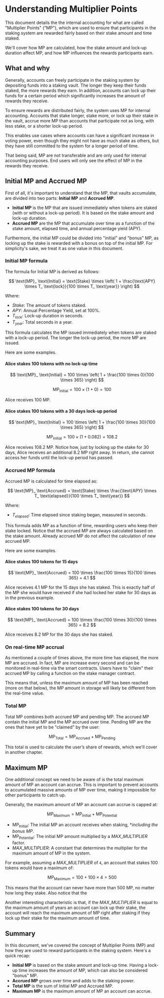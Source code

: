 # Understanding Multiplier Points

This document details the the internal accounting for what are called "Multiplier Points" ("MP"), which are used to
ensure that participants in the staking system are rewarded fairly based on their stake amount and time staked.

We'll cover how MP are calculated, how the stake amount and lock-up duration affect MP, and how MP influences the
rewards participants earn.

## What and why

Generally, accounts can freely participate in the staking system by depositing funds into a staking vault. The longer
they keep their funds staked, the more rewards they earn. In addition, accounts can lock up their funds for a certain
period which significantly increases the amount of rewards they receive.

To ensure rewards are distributed fairly, the system uses MP for internal accounting. Accounts that stake longer, stake
more, or lock up their stake in the vault, accrue more MP than accounts that participate not as long, with less stake,
or a shorter lock-up period.

This enables use cases where accounts can have a significant increase in voting power, even though they might not have
as much stake as others, but they have still committed to the system for a longer period of time.

That being said, MP are not transferable and are only used for internal accounting purposes. End users will only see the
effect of MP in the rewards they receive.

## Initial MP and Accrued MP

First of all, it's important to understand that the MP, that vaults accumulate, are divided into two parts: **Initial
MP** and **Accrued MP**.

- **Initial MP** is the MP that are issued immediately when tokens are staked (with or without a lock-up period). It is
  based on the stake amount and lock-up duration.
- **Accrued MP** are the MP that accumulate over time as a function of the stake amount, elapsed time, and annual
  percentage yield (APY).

Furthermore, the initial MP could be divided into "initial" and "bonus" MP, as locking up the stake is rewarded with a
bonus on top of the initial MP. For simplicity's sake, we treat it as one value in this document.

### Initial MP formula

The formula for Initial MP is derived as follows:

$$
\text{MP}_ \text{Initial} = \text{Stake} \times \left( 1 + \frac{\text{APY} \times T_ \text{lock}}{100 \times T_ \text{year}} \right)
$$

Where:

- $Stake$: The amount of tokens staked.
- $APY$: Annual Percentage Yield, set at 100%.
- $T_{lock}$: Lock-up duration in seconds.
- $T_{year}$: Total seconds in a year.

This formula calculates the MP issued immediately when tokens are staked with a lock-up period. The longer the lock-up
period, the more MP are issued.

Here are some examples.

#### Alice stakes 100 tokens with no lock-up time

$$
\text{MP}_ \text{Initial} = 100 \times \left( 1 + \frac{100 \times 0}{100 \times 365} \right)
$$

$$
\text{MP}_ \text{Initial} = 100 \times \left( 1 + 0\right) = 100
$$

Alice receives 100 MP.

#### Alice stakes 100 tokens with a 30 days lock-up period

$$
\text{MP}_ \text{Initial} = 100 \times \left( 1 + \frac{100 \times 30}{100 \times 365} \right)
$$

$$
\text{MP}_ \text{Initial} = 100 \times \left( 1 + 0.082 \right) = 108.2
$$

Alice receives 108.2 MP. Notice how, just by locking up the stake for 30 days, Alice receives an additional 8.2 MP right
away. In return, she cannot access her funds until the lock-up period has passed.

### Accrued MP formula

Accrued MP is calculated for time elapsed as:

$$
\text{MP}_ \text{Accrued} = \text{Stake} \times \frac{\text{APY} \times T_ \text{elapsed}}{100 \times T_ \text{year}}
$$

Where:

- $T_{elapsed}$: Time elapsed since staking began, measured in seconds.

This formula adds MP as a function of time, rewarding users who keep their stake locked. Notice that the accrued MP are
always calculated based on the stake amount. Already accrued MP do not affect the calculation of new accrued MP.

Here are some examples.

#### Alice stakes 100 tokens for 15 days

$$
\text{MP}_ \text{Accrued} = 100 \times \frac{100 \times 15}{100 \times 365} = 4.1
$$

Alice receives 4.1 MP for the 15 days she has staked. This is exactly half of the MP she would have received if she had
locked her stake for 30 days as in the previous example.

#### Alice stakes 100 tokens for 30 days

$$
\text{MP}_ \text{Accrued} = 100 \times \frac{100 \times 30}{100 \times 365} = 8.2
$$

Alice receives 8.2 MP for the 30 days she has staked.

### On real-time MP accrual

As mentioned a couple of times above, the more time has elapsed, the more MP are accrued. In fact, MP are increase every
second and can be monitored in real-time via the smart contracts. Users have to "claim" their accrued MP by calling a
function on the stake manager contract.

This means that, unless the maximum amount of MP has been reached (more on that below), the MP amount in storage will
likely be different from the real-time value.

### Total MP

Total MP combines both accrued MP and pending MP. The accrued MP contain the initial MP and the MP accrued over time.
Pending MP are the ones that have yet to be "claimed" by the user:

$$
\text{MP}_ \text{Total} = \text{MP}_ \text{Accrued} + \text{MP}_ \text{Pending}
$$

This total is used to calculate the user’s share of rewards, which we'll cover in another chapter.

## Maximum MP

One additional concept we need to be aware of is the total maximum amount of MP an account can accrue. This is important
to prevent accounts to accumulated massive amounts of MP over time, making it impossible for other participants to catch
up.

Generally, the maximum amount of MP an account can accrue is capped at:

$$
\text{MP}_\text{Maximum} = \text{MP}_ \text{Initial} + \text{MP}_ \text{Potential}
$$

- $\text{MP}_ \text{Initial}$: The initial MP an account receives when staking, \*_including the bonus MP_.
- $\text{MP}_ \text{Potential}$: The initial MP amount multiplied by a $MAX\_MULTIPLIER$ factor.
- $MAX\_MULTIPLIER$: A constant that determines the multiplier for the maximum amount of MP in the system.

For example, assuming a $MAX\_MULTIPLIER$ of `4`, an account that stakes 100 tokens would have a maximum of:

$$
\text{MP}_\text{Maximum} = 100 + {100 \times 4} = 500
$$

This means that the account can never have more than 500 MP, no matter how long they stake. Also notice that the

Another interesting characteristic is that, if the $MAX\_MULTIPLIER$ is equal to the maximum amount of years an account
can lock up their stake, the account will reach the maximum amount of MP right after staking if they lock up their stake
for the maximum amount of time.

## Summary

In this document, we've covered the concept of Multiplier Points (MP) and how they are used to reward participants in
the staking system. Here's a quick recap:

- **Initial MP** is based on the stake amount and lock-up time. Having a lock-up time increases the amount of MP, which
  can also be considered "bonus" MP.
- **Accrued MP** grows over time and adds to the staking power.
- **Total MP** is the sum of Initial MP and Accrued MP.
- **Maximum MP** is the maximum amount of MP an account can accrue.
